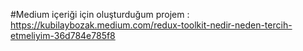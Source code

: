 #Medium içeriği için oluşturduğum projem : 
https://kubilaybozak.medium.com/redux-toolkit-nedir-neden-tercih-etmeliyim-36d784e785f8
